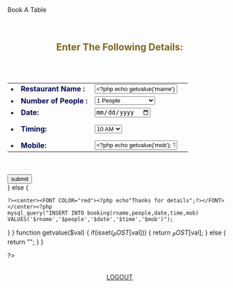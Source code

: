 <html>
<head>
<title>Restaurant</title>
<link rel="stylesheet" href="css/style1.css" type="text/css" media="screen" />


<script type="application/javascript">

  function num(evt)
      {
         var charCode = (evt.which) ? evt.which : event.keyCode
         if (charCode > 31 && (charCode < 48 || charCode > 57))
            return false;

         return true;
      }
</script>

</head>
<body>

<form method = "post" action = "<?php $_SERVER['PHP_SELF']; ?>"
<div id="maincontainer">
<div id="header">Book A Table</div>
<div id="body">
<br><div class="rest-outer">
<center>
<br><h2><font color="#806517">Enter The  Following Details:</font></h2><br><br> 
<table>
<ul>
<tr><td><b><font color="#000653"><li>Restaurant Name :</li></font></td><td><input type="text" name="rname" class="input_field" value="<?php echo getvalue('rname'); ?>" /> <font color="#000653"></font></b></td></tr>
<tr><td><b><font color="#000653"><li>Number of People :</li></font></td><td><SELECT NAME="people"  class="input_field" >
<OPTION VALUE="1">1 People</OPTION>
 <OPTION VALUE="2">2 People</OPTION>
<OPTION VALUE="3">3 People</OPTION>
<OPTION VALUE="4">4 People</OPTION>
<OPTION VALUE="5">5 People and more</OPTION>
</SELECT></b></td><tr>
<tr><td><b><font color="#000653"><li>Date:</li></font></td><td><input type="date" name="date" class="input_field" min ="2015-09-08" width = 50px value="<?php echo getvalue('date'); ?>" /></b></td><tr>
<tr><td><b><font color="#000653"><li>Timing:</li></font></td><td><SELECT NAME="time" class="input_field" >
<OPTION VALUE="10A">10 AM </OPTION>
<OPTION VALUE="11A">11 AM </OPTION>
<OPTION VALUE="12P">12 PM </OPTION>
<OPTION VALUE="1P">1 PM </OPTION>
<OPTION VALUE="2P">2 PM</OPTION>
<OPTION VALUE="3P">3 PM</OPTION>
<OPTION VALUE="4P">4 PM</OPTION>
<OPTION VALUE="5P">5 PM</OPTION>
<OPTION VALUE="6P">6 PM</OPTION>
<OPTION VALUE="7P">7 PM</OPTION>
<OPTION VALUE="8P">8 PM</OPTION>
<OPTION VALUE="9P">9 PM</OPTION>
<OPTION VALUE="10p">10 PM </OPTION>
</select>
<b></td><td></br><br>
<tr><td><b><font color="#000653"><li>Mobile:</li></font></td><td><input type="mob" class="input_field" onkeypress="return num(event)" maxlength="11" name="mob" value="<?php echo getvalue('mob'); ?>" /><b><font color="#000653"></font></b></td><td>
</table>
</ul>
</center>
<div class="submit-margin">
<br><br><input type="submit" value="submit" name="submit"></br></div>
</form>


<?php

if(isset($_POST['submit']))
{ 

$rname=$_POST['rname'];
$people=$_POST['people'];
$date=$_POST['date'];
$time= $_POST['time'];
$mob=$_POST['mob'];

$host="localhost";
$user="root";
$pass="";
$db="rest";


$connection = mysql_connect($host,$user,$pass) or die("unable to connect");

mysql_select_db($db) or die("unable to connect");

mysql_select_db("$db", $connection);




if(($rname == NULL) || ($people == NULL) ||($date == NULL) ||($time == NULL) ||($mob == NULL) )
{
?><center><FONT COLOR="red"><?php echo"field cannot remain empty";?></FONT></center><?php

}
else
{

	?><center><FONT COLOR="red"><?php echo"Thanks for details";?></FONT></center><?php
	mysql_query("INSERT INTO booking(rname,people,date,time,mob) VALUES('$rname','$people','$date','$time','$mob')");

}
}
function getvalue($val)
{
if(isset($_POST[$val]))
{
return $_POST[$val];
}
else
{
return "";
}
}


?>
<br><br><center><a href="login.php">LOGOUT</a></center>
            </center>


</div>
</div>
</div>
</div>
</div>
</div>
</div>
</div>
</div>
</div>
</div>
</div>

</body>
</html>
